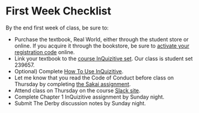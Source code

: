 # First Week Checklist


By the end first week of class, be sure to:

- Purchase the textbook, Real World, either through the student store or online. If you acquire it through the bookstore, be sure to [activate your registration code](https://digital.wwnorton.com/realworld7) online.
- Link your textbook to the [course InQuizitive set](https://ncia.wwnorton.com/inquizitive-realworld7). Our class is student set 239657.
- Optional) Complete [How To Use InQuizitive](https://ncia.wwnorton.com/111835).
- Let me know that you read the Code of Conduct before class on Thursday by completing [the Sakai assignment](https://sakai.unc.edu/samigo-app/servlet/Login?id=898eed5f-3977-4cb3-8059-49823b5ef4cd1596053706189).
- Attend class on Thursday on the course [Slack site](http://soci101.slack.com).
- Complete Chapter 1 InQuizitive assignment by Sunday night.
- Submit The Derby discussion notes by Sunday night.
